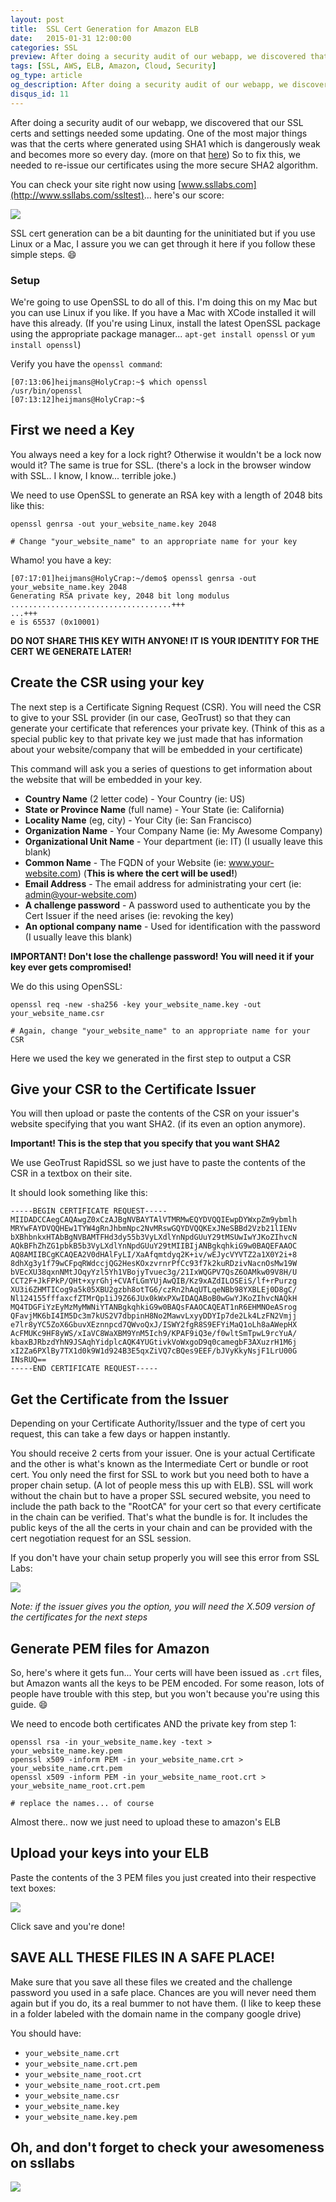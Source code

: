 ```yaml
---
layout: post
title:  SSL Cert Generation for Amazon ELB
date:   2015-01-31 12:00:00
categories: SSL
preview: After doing a security audit of our webapp, we discovered that our SSL certs and settings needed some updating. One of the most major things was that the certs where generated using SHA1 which is dangerously weak and becomes more so every day.
tags: [SSL, AWS, ELB, Amazon, Cloud, Security]
og_type: article
og_description: After doing a security audit of our webapp, we discovered that our SSL certs and settings needed some updating. One of the most major things was that the certs where generated using SHA1 which is dangerously weak and becomes more so every day.
disqus_id: 11
---
```


After doing a security audit of our webapp, we discovered that our SSL certs and settings needed some updating. One of the most major things was that the certs where generated using SHA1 which is dangerously weak and becomes more so every day. (more on that [here](https://konklone.com/post/why-google-is-hurrying-the-web-to-kill-sha-1)) So to fix this, we needed to re-issue our certificates using the more secure SHA2 algorithm.

You can check your site right now using [www.ssllabs.com](http://www.ssllabs.com/ssltest)... here's our score:

<img class="img-fluid" src="/img/ssllabs_b.png"/>

SSL cert generation can be a bit daunting for the uninitiated but if you use Linux or a Mac, I assure you we can get through it here if you follow these simple steps. :smile:

### Setup

We're going to use OpenSSL to do all of this. I'm doing this on my Mac but you can use Linux if you like. If you have a Mac with XCode installed it will have this already. (If you're using Linux, install the latest OpenSSL package using the appropriate package manager... `apt-get install openssl` or `yum install openssl`)

Verify you have the `openssl command`:


    [07:13:06]heijmans@HolyCrap:~$ which openssl
    /usr/bin/openssl
    [07:13:12]heijmans@HolyCrap:~$

## First we need a Key

You always need a key for a lock right? Otherwise it wouldn't be a lock now would it? The same is true for SSL. (there's a lock in the browser window with SSL..  I know, I know... terrible joke.)

We need to use OpenSSL to generate an RSA key with a length of 2048 bits like this:


    openssl genrsa -out your_website_name.key 2048

    # Change "your_website_name" to an appropriate name for your key


Whamo! you have a key:


    [07:17:01]heijmans@HolyCrap:~/demo$ openssl genrsa -out your_website_name.key 2048
    Generating RSA private key, 2048 bit long modulus
    ....................................+++
    ...+++
    e is 65537 (0x10001)


**DO NOT SHARE THIS KEY WITH ANYONE! IT IS YOUR IDENTITY FOR THE CERT WE GENERATE LATER!**

## Create the CSR using your key

The next step is a Certificate Signing Request (CSR). You will need the CSR to give to your SSL provider (in our case, GeoTrust) so that they can generate your certificate that references your private key. (Think of this as a special public key to that private key we just made that has information about your website/company that will be embedded in your certificate)

This command will ask you a series of questions to get information about the website that will be embedded in your key.

   * **Country Name** (2 letter code) - Your Country (ie: US)
   * **State or Province Name** (full name) - Your State (ie: California)
   * **Locality Name** (eg, city) - Your City (ie: San Francisco)
   * **Organization Name** - Your Company Name (ie: My Awesome Company)
   * **Organizational Unit Name** - Your department (ie: IT) (I usually leave this blank)
   * **Common Name** - The FQDN of your Website (ie: www.your-website.com) (**This is where the cert will be used!**)
   * **Email Address** - The email address for administrating your cert (ie: admin@your-website.com)
   * **A challenge password** - A password used to authenticate you by the Cert Issuer if the need arises (ie: revoking the key)
   * **An optional company name** - Used for identification with the password (I usually leave this blank)

**IMPORTANT! Don't lose the challenge password! You will need it if your key ever gets compromised!**

We do this using OpenSSL:


    openssl req -new -sha256 -key your_website_name.key -out your_website_name.csr

    # Again, change "your_website_name" to an appropriate name for your CSR


Here we used the key we generated in the first step to output a CSR

## Give your CSR to the Certificate Issuer

You will then upload or paste the contents of the CSR on your issuer's website specifying that you want SHA2. (if its even an option anymore).

**Important! This is the step that you specify that you want SHA2**

We use GeoTrust RapidSSL so we just have to paste the contents of the CSR in a textbox on their site.

It should look something like this:


    -----BEGIN CERTIFICATE REQUEST-----
    MIIDADCCAegCAQAwgZ0xCzAJBgNVBAYTAlVTMRMwEQYDVQQIEwpDYWxpZm9ybmlh
    MRYwFAYDVQQHEw1TYW4gRnJhbmNpc2NvMRswGQYDVQQKExJNeSBBd2Vzb21lIENv
    bXBhbnkxHTAbBgNVBAMTFHd3dy55b3VyLXdlYnNpdGUuY29tMSUwIwYJKoZIhvcN
    AQkBFhZhZG1pbkB5b3VyLXdlYnNpdGUuY29tMIIBIjANBgkqhkiG9w0BAQEFAAOC
    AQ8AMIIBCgKCAQEA2V0dHAlFyLI/XaAfqmtdyq2K+iv/wEJycVYVTZ2a1X0Y2i+8
    8dhXg3y1f79wCFpqRWdccjQG2HesKOxzvrnrPfCc93f7k2kuRDzivNacnOsMw19W
    bVEcXU38qxnNMtJOqyYzl5Yh1VBojyTvuec3g/21IxWQGPV7QsZ6OAMkw09V8H/U
    CCT2F+JkFPkP/QHt+xyrGhj+CVAfLGmYUjAwQIB/Kz9xAZdILOSEiS/lf+rPurzg
    XU3i6ZHMTICog9a5k05XBU2gzbh8otTG6/czRn2hAqUTLqeNBb98YXBLEj0D8gC/
    Nl124155fffaxcfZTMrQp1iJ9Z66JUx0kWxPXwIDAQABoB0wGwYJKoZIhvcNAQkH
    MQ4TDGFiYzEyMzMyMWNiYTANBgkqhkiG9w0BAQsFAAOCAQEAT1nR6EHMNOeASrog
    QFavjMK6bI4IM5Dc3m7kUS2V7dbpinH8No2MawvLxyyDDYIp7de2Lk4LzFN2Vmjj
    e7lr8yYC5ZoX6GbuvXEznnpcd7QWvoQxJ/ISWY2fgR8S9EFYiMaQ1oLh8aAWepHX
    AcFMUKc9HF8yWS/xIaVC8WaXBM9YnM5Ich9/KPAF9iQ3e/f0wltSmTpwL9rcYuA/
    kbaxBJRbzdYhN9JSAqhYidplcAQK4YUGtivkVoWxgoD9q0camegbF3AXuzrH1M6j
    xI2Za6PXlBy7TX1d0k9W1d924B3E5qxZiVQ7cBQes9EEF/bJVyKkyNsjF1LrU00G
    INsRUQ==
    -----END CERTIFICATE REQUEST-----


## Get the Certificate from the Issuer

Depending on your Certificate Authority/Issuer and the type of cert you request, this can take a few days or happen instantly.

You should receive 2 certs from your issuer. One is your actual Certificate and the other is what's known as the Intermediate Cert or bundle or root cert. You only need the first for SSL to work but you need both to have a proper chain setup. (A lot of people mess this up with ELB). SSL will work without the chain but to have a proper SSL secured website, you need to include the path back to the "RootCA" for your cert so that every certificate in the chain can be verified. That's what the bundle is for. It includes the public keys of the all the certs in your chain and can be provided with the cert negotiation request for an SSL session.

If you don't have your chain setup properly you will see this error from SSL Labs:

<img src="/img/chain.png" class="img-fluid"/>

*Note: if the issuer gives you the option, you will need the X.509 version of the certificates for the next steps*

## Generate PEM files for Amazon

So, here's where it gets fun... Your certs will have been issued as `.crt` files, but Amazon wants all the keys to be PEM encoded. For some reason, lots of people have trouble with this step, but you won't because you're using this guide. :smile:

We need to encode both certificates AND the private key from step 1:


    openssl rsa -in your_website_name.key -text > your_website_name.key.pem
    openssl x509 -inform PEM -in your_website_name.crt > your_website_name.crt.pem
    openssl x509 -inform PEM -in your_website_name_root.crt > your_website_name_root.crt.pem

    # replace the names... of course


Almost there.. now we just need to upload these to amazon's ELB


## Upload your keys into your ELB

Paste the contents of the 3 PEM files you just created into their respective text boxes:

<img class="img-fluid" src="/img/elb.png"/>

Click save and you're done!


## SAVE ALL THESE FILES IN A SAFE PLACE!

Make sure that you save all these files we created and the challenge password you used in a safe place. Chances are you will never need them again but if you do, its a real bummer to not have them. (I like to keep these in a folder labeled with the domain name in the company google drive)

You should have:

  * `your_website_name.crt`
  * `your_website_name.crt.pem`
  * `your_website_name_root.crt`
  * `your_website_name_root.crt.pem`
  * `your_website_name.csr`
  * `your_website_name.key`
  * `your_website_name.key.pem`



## Oh, and don't forget to check your awesomeness on ssllabs

<img src="/img/ssllab_yay.png" class="img-fluid"/>
